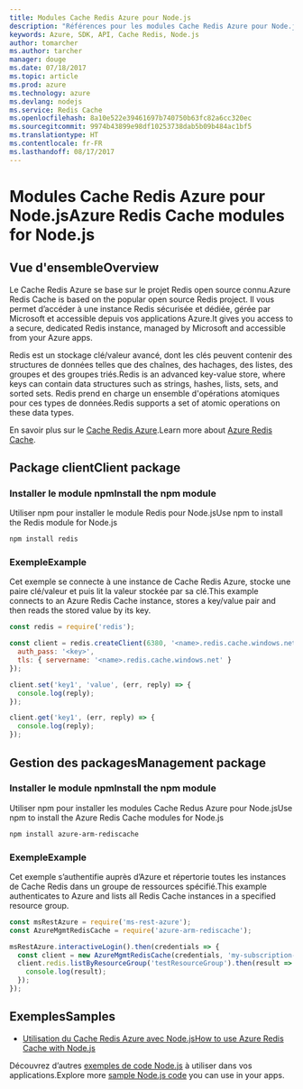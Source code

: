 ```yaml
---
title: Modules Cache Redis Azure pour Node.js
description: "Références pour les modules Cache Redis Azure pour Node.js"
keywords: Azure, SDK, API, Cache Redis, Node.js
author: tomarcher
ms.author: tarcher
manager: douge
ms.date: 07/18/2017
ms.topic: article
ms.prod: azure
ms.technology: azure
ms.devlang: nodejs
ms.service: Redis Cache
ms.openlocfilehash: 8a10e522e39461697b740750b63fc82a6cc320ec
ms.sourcegitcommit: 9974b43899e98df10253738dab5b09b484ac1bf5
ms.translationtype: HT
ms.contentlocale: fr-FR
ms.lasthandoff: 08/17/2017
---
```

# <a name="azure-redis-cache-modules-for-nodejs"></a><span data-ttu-id="70b87-104">Modules Cache Redis Azure pour Node.js</span><span class="sxs-lookup"><span data-stu-id="70b87-104">Azure Redis Cache modules for Node.js</span></span>

## <a name="overview"></a><span data-ttu-id="70b87-105">Vue d'ensemble</span><span class="sxs-lookup"><span data-stu-id="70b87-105">Overview</span></span>

<span data-ttu-id="70b87-106">Le Cache Redis Azure se base sur le projet Redis open source connu.</span><span class="sxs-lookup"><span data-stu-id="70b87-106">Azure Redis Cache is based on the popular open source Redis project.</span></span> <span data-ttu-id="70b87-107">Il vous permet d’accéder à une instance Redis sécurisée et dédiée, gérée par Microsoft et accessible depuis vos applications Azure.</span><span class="sxs-lookup"><span data-stu-id="70b87-107">It gives you access to a secure, dedicated Redis instance, managed by Microsoft and accessible from your Azure apps.</span></span>

<span data-ttu-id="70b87-108">Redis est un stockage clé/valeur avancé, dont les clés peuvent contenir des structures de données telles que des chaînes, des hachages, des listes, des groupes et des groupes triés.</span><span class="sxs-lookup"><span data-stu-id="70b87-108">Redis is an advanced key-value store, where keys can contain data structures such as strings, hashes, lists, sets, and sorted sets.</span></span> <span data-ttu-id="70b87-109">Redis prend en charge un ensemble d'opérations atomiques pour ces types de données.</span><span class="sxs-lookup"><span data-stu-id="70b87-109">Redis supports a set of atomic operations on these data types.</span></span>

<span data-ttu-id="70b87-110">En savoir plus sur le [Cache Redis Azure](https://docs.microsoft.com/azure/redis-cache/).</span><span class="sxs-lookup"><span data-stu-id="70b87-110">Learn more about [Azure Redis Cache](https://docs.microsoft.com/azure/redis-cache/).</span></span>

## <a name="client-package"></a><span data-ttu-id="70b87-111">Package client</span><span class="sxs-lookup"><span data-stu-id="70b87-111">Client package</span></span>

### <a name="install-the-npm-module"></a><span data-ttu-id="70b87-112">Installer le module npm</span><span class="sxs-lookup"><span data-stu-id="70b87-112">Install the npm module</span></span>

<span data-ttu-id="70b87-113">Utiliser npm pour installer le module Redis pour Node.js</span><span class="sxs-lookup"><span data-stu-id="70b87-113">Use npm to install the Redis module for Node.js</span></span>

```bash
npm install redis
```

### <a name="example"></a><span data-ttu-id="70b87-114">Exemple</span><span class="sxs-lookup"><span data-stu-id="70b87-114">Example</span></span>

<span data-ttu-id="70b87-115">Cet exemple se connecte à une instance de Cache Redis Azure, stocke une paire clé/valeur et puis lit la valeur stockée par sa clé.</span><span class="sxs-lookup"><span data-stu-id="70b87-115">This example connects to an Azure Redis Cache instance, stores a key/value pair and then reads the stored value by its key.</span></span>

```javascript
const redis = require('redis');

const client = redis.createClient(6380, '<name>.redis.cache.windows.net', {
  auth_pass: '<key>',
  tls: { servername: '<name>.redis.cache.windows.net' }
});

client.set('key1', 'value', (err, reply) => {
  console.log(reply);
});

client.get('key1', (err, reply) => {
  console.log(reply);
});
```

## <a name="management-package"></a><span data-ttu-id="70b87-116">Gestion des packages</span><span class="sxs-lookup"><span data-stu-id="70b87-116">Management package</span></span>

### <a name="install-the-npm-module"></a><span data-ttu-id="70b87-117">Installer le module npm</span><span class="sxs-lookup"><span data-stu-id="70b87-117">Install the npm module</span></span>

<span data-ttu-id="70b87-118">Utiliser npm pour installer les modules Cache Redus Azure pour Node.js</span><span class="sxs-lookup"><span data-stu-id="70b87-118">Use npm to install the Azure Redis Cache modules for Node.js</span></span>

```bash
npm install azure-arm-rediscache
```

### <a name="example"></a><span data-ttu-id="70b87-119">Exemple</span><span class="sxs-lookup"><span data-stu-id="70b87-119">Example</span></span>

<span data-ttu-id="70b87-120">Cet exemple s’authentifie auprès d’Azure et répertorie toutes les instances de Cache Redis dans un groupe de ressources spécifié.</span><span class="sxs-lookup"><span data-stu-id="70b87-120">This example authenticates to Azure and lists all Redis Cache instances in a specified resource group.</span></span>

```javascript
const msRestAzure = require('ms-rest-azure');
const AzureMgmtRedisCache = require('azure-arm-rediscache');

msRestAzure.interactiveLogin().then(credentials => {
  const client = new AzureMgmtRedisCache(credentials, 'my-subscription-id');
  client.redis.listByResourceGroup('testResourceGroup').then(result => {
    console.log(result);
  });
});
```


## <a name="samples"></a><span data-ttu-id="70b87-121">Exemples</span><span class="sxs-lookup"><span data-stu-id="70b87-121">Samples</span></span>

* [<span data-ttu-id="70b87-122">Utilisation du Cache Redis Azure avec Node.js</span><span class="sxs-lookup"><span data-stu-id="70b87-122">How to use Azure Redis Cache with Node.js</span></span>](https://docs.microsoft.com/azure/redis-cache/cache-nodejs-get-started)

<span data-ttu-id="70b87-123">Découvrez d’autres [exemples de code Node.js](https://azure.microsoft.com/resources/samples/?platform=nodejs) à utiliser dans vos applications.</span><span class="sxs-lookup"><span data-stu-id="70b87-123">Explore more [sample Node.js code](https://azure.microsoft.com/resources/samples/?platform=nodejs) you can use in your apps.</span></span>
